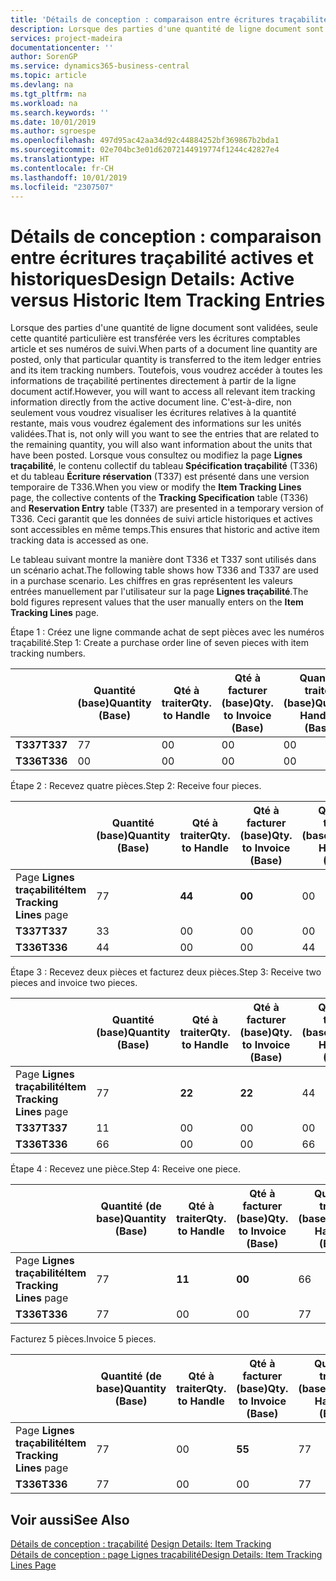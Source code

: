 ```yaml
---
title: 'Détails de conception : comparaison entre écritures traçabilité actives et historiques | Microsoft Docs'
description: Lorsque des parties d'une quantité de ligne document sont validées, seule cette quantité particulière est transférée vers les écritures comptables article et ses numéros de suivi. Toutefois, vous voudrez accéder à toutes les informations de traçabilité pertinentes directement à partir de la ligne document actif. C'est-à-dire, non seulement vous voudrez visualiser les écritures relatives à la quantité restante, mais vous voudrez également des informations sur les unités validées. Lorsque vous consultez ou modifiez la page **Lignes traçabilité**, le contenu collectif du tableau **Spécification traçabilité** (T336) et du tableau **Écriture réservation** (T337) est présenté dans une version temporaire de T336. Ceci garantit que les données de suivi article historiques et actives sont accessibles en même temps.
services: project-madeira
documentationcenter: ''
author: SorenGP
ms.service: dynamics365-business-central
ms.topic: article
ms.devlang: na
ms.tgt_pltfrm: na
ms.workload: na
ms.search.keywords: ''
ms.date: 10/01/2019
ms.author: sgroespe
ms.openlocfilehash: 497d95ac42aa34d92c44884252bf369867b2bda1
ms.sourcegitcommit: 02e704bc3e01d62072144919774f1244c42827e4
ms.translationtype: HT
ms.contentlocale: fr-CH
ms.lasthandoff: 10/01/2019
ms.locfileid: "2307507"
---
```

# <a name="design-details-active-versus-historic-item-tracking-entries"></a><span data-ttu-id="60aee-107">Détails de conception : comparaison entre écritures traçabilité actives et historiques</span><span class="sxs-lookup"><span data-stu-id="60aee-107">Design Details: Active versus Historic Item Tracking Entries</span></span>
<span data-ttu-id="60aee-108">Lorsque des parties d'une quantité de ligne document sont validées, seule cette quantité particulière est transférée vers les écritures comptables article et ses numéros de suivi.</span><span class="sxs-lookup"><span data-stu-id="60aee-108">When parts of a document line quantity are posted, only that particular quantity is transferred to the item ledger entries and its item tracking numbers.</span></span> <span data-ttu-id="60aee-109">Toutefois, vous voudrez accéder à toutes les informations de traçabilité pertinentes directement à partir de la ligne document actif.</span><span class="sxs-lookup"><span data-stu-id="60aee-109">However, you will want to access all relevant item tracking information directly from the active document line.</span></span> <span data-ttu-id="60aee-110">C'est-à-dire, non seulement vous voudrez visualiser les écritures relatives à la quantité restante, mais vous voudrez également des informations sur les unités validées.</span><span class="sxs-lookup"><span data-stu-id="60aee-110">That is, not only will you want to see the entries that are related to the remaining quantity, you will also want information about the units that have been posted.</span></span> <span data-ttu-id="60aee-111">Lorsque vous consultez ou modifiez la page **Lignes traçabilité**, le contenu collectif du tableau **Spécification traçabilité** (T336) et du tableau **Écriture réservation** (T337) est présenté dans une version temporaire de T336.</span><span class="sxs-lookup"><span data-stu-id="60aee-111">When you view or modify the **Item Tracking Lines** page, the collective contents of the **Tracking Specification** table (T336) and **Reservation Entry** table (T337) are presented in a temporary version of T336.</span></span> <span data-ttu-id="60aee-112">Ceci garantit que les données de suivi article historiques et actives sont accessibles en même temps.</span><span class="sxs-lookup"><span data-stu-id="60aee-112">This ensures that historic and active item tracking data is accessed as one.</span></span>  

 <span data-ttu-id="60aee-113">Le tableau suivant montre la manière dont T336 et T337 sont utilisés dans un scénario achat.</span><span class="sxs-lookup"><span data-stu-id="60aee-113">The following table shows how T336 and T337 are used in a purchase scenario.</span></span> <span data-ttu-id="60aee-114">Les chiffres en gras représentent les valeurs entrées manuellement par l'utilisateur sur la page **Lignes traçabilité**.</span><span class="sxs-lookup"><span data-stu-id="60aee-114">The bold figures represent values that the user manually enters on the **Item Tracking Lines** page.</span></span>  

 <span data-ttu-id="60aee-115">Étape 1 : Créez une ligne commande achat de sept pièces avec les numéros traçabilité.</span><span class="sxs-lookup"><span data-stu-id="60aee-115">Step 1: Create a purchase order line of seven pieces with item tracking numbers.</span></span>  

||<span data-ttu-id="60aee-116">**Quantité (base)**</span><span class="sxs-lookup"><span data-stu-id="60aee-116">**Quantity (Base)**</span></span>|<span data-ttu-id="60aee-117">**Qté à traiter**</span><span class="sxs-lookup"><span data-stu-id="60aee-117">**Qty. to Handle**</span></span>|<span data-ttu-id="60aee-118">**Qté à facturer (base)**</span><span class="sxs-lookup"><span data-stu-id="60aee-118">**Qty. to Invoice (Base)**</span></span>|<span data-ttu-id="60aee-119">**Quantité traitée (base)**</span><span class="sxs-lookup"><span data-stu-id="60aee-119">**Quantity Handled (Base)**</span></span>|<span data-ttu-id="60aee-120">**Quantité facturée (base)**</span><span class="sxs-lookup"><span data-stu-id="60aee-120">**Quantity Invoiced (Base)**</span></span>|  
|-|----------------------------------------------|--------------------------------------------|------------------------------------------------------|-------------------------------------------------------|--------------------------------------------------------|  
|<span data-ttu-id="60aee-121">**T337**</span><span class="sxs-lookup"><span data-stu-id="60aee-121">**T337**</span></span>|<span data-ttu-id="60aee-122">7</span><span class="sxs-lookup"><span data-stu-id="60aee-122">7</span></span>|<span data-ttu-id="60aee-123">0</span><span class="sxs-lookup"><span data-stu-id="60aee-123">0</span></span>|<span data-ttu-id="60aee-124">0</span><span class="sxs-lookup"><span data-stu-id="60aee-124">0</span></span>|<span data-ttu-id="60aee-125">0</span><span class="sxs-lookup"><span data-stu-id="60aee-125">0</span></span>|<span data-ttu-id="60aee-126">0</span><span class="sxs-lookup"><span data-stu-id="60aee-126">0</span></span>|  
|<span data-ttu-id="60aee-127">**T336**</span><span class="sxs-lookup"><span data-stu-id="60aee-127">**T336**</span></span>|<span data-ttu-id="60aee-128">0</span><span class="sxs-lookup"><span data-stu-id="60aee-128">0</span></span>|<span data-ttu-id="60aee-129">0</span><span class="sxs-lookup"><span data-stu-id="60aee-129">0</span></span>|<span data-ttu-id="60aee-130">0</span><span class="sxs-lookup"><span data-stu-id="60aee-130">0</span></span>|<span data-ttu-id="60aee-131">0</span><span class="sxs-lookup"><span data-stu-id="60aee-131">0</span></span>|<span data-ttu-id="60aee-132">0</span><span class="sxs-lookup"><span data-stu-id="60aee-132">0</span></span>|  

 <span data-ttu-id="60aee-133">Étape 2 : Recevez quatre pièces.</span><span class="sxs-lookup"><span data-stu-id="60aee-133">Step 2: Receive four pieces.</span></span>  

||<span data-ttu-id="60aee-134">**Quantité (base)**</span><span class="sxs-lookup"><span data-stu-id="60aee-134">**Quantity (Base)**</span></span>|<span data-ttu-id="60aee-135">**Qté à traiter**</span><span class="sxs-lookup"><span data-stu-id="60aee-135">**Qty. to Handle**</span></span>|<span data-ttu-id="60aee-136">**Qté à facturer (base)**</span><span class="sxs-lookup"><span data-stu-id="60aee-136">**Qty. to Invoice (Base)**</span></span>|<span data-ttu-id="60aee-137">**Quantité traitée (base)**</span><span class="sxs-lookup"><span data-stu-id="60aee-137">**Quantity Handled (Base)**</span></span>|<span data-ttu-id="60aee-138">**Quantité facturée (base)**</span><span class="sxs-lookup"><span data-stu-id="60aee-138">**Quantity Invoiced (Base)**</span></span>|  
|-|----------------------------------------------|--------------------------------------------|------------------------------------------------------|-------------------------------------------------------|--------------------------------------------------------|  
|<span data-ttu-id="60aee-139">Page **Lignes traçabilité**</span><span class="sxs-lookup"><span data-stu-id="60aee-139">**Item Tracking Lines** page</span></span>|<span data-ttu-id="60aee-140">7</span><span class="sxs-lookup"><span data-stu-id="60aee-140">7</span></span>|<span data-ttu-id="60aee-141">**4**</span><span class="sxs-lookup"><span data-stu-id="60aee-141">**4**</span></span>|<span data-ttu-id="60aee-142">**0**</span><span class="sxs-lookup"><span data-stu-id="60aee-142">**0**</span></span>|<span data-ttu-id="60aee-143">0</span><span class="sxs-lookup"><span data-stu-id="60aee-143">0</span></span>|<span data-ttu-id="60aee-144">0</span><span class="sxs-lookup"><span data-stu-id="60aee-144">0</span></span>|  
|<span data-ttu-id="60aee-145">**T337**</span><span class="sxs-lookup"><span data-stu-id="60aee-145">**T337**</span></span>|<span data-ttu-id="60aee-146">3</span><span class="sxs-lookup"><span data-stu-id="60aee-146">3</span></span>|<span data-ttu-id="60aee-147">0</span><span class="sxs-lookup"><span data-stu-id="60aee-147">0</span></span>|<span data-ttu-id="60aee-148">0</span><span class="sxs-lookup"><span data-stu-id="60aee-148">0</span></span>|<span data-ttu-id="60aee-149">0</span><span class="sxs-lookup"><span data-stu-id="60aee-149">0</span></span>|<span data-ttu-id="60aee-150">0</span><span class="sxs-lookup"><span data-stu-id="60aee-150">0</span></span>|  
|<span data-ttu-id="60aee-151">**T336**</span><span class="sxs-lookup"><span data-stu-id="60aee-151">**T336**</span></span>|<span data-ttu-id="60aee-152">4</span><span class="sxs-lookup"><span data-stu-id="60aee-152">4</span></span>|<span data-ttu-id="60aee-153">0</span><span class="sxs-lookup"><span data-stu-id="60aee-153">0</span></span>|<span data-ttu-id="60aee-154">0</span><span class="sxs-lookup"><span data-stu-id="60aee-154">0</span></span>|<span data-ttu-id="60aee-155">4</span><span class="sxs-lookup"><span data-stu-id="60aee-155">4</span></span>|<span data-ttu-id="60aee-156">0</span><span class="sxs-lookup"><span data-stu-id="60aee-156">0</span></span>|  

 <span data-ttu-id="60aee-157">Étape 3 : Recevez deux pièces et facturez deux pièces.</span><span class="sxs-lookup"><span data-stu-id="60aee-157">Step 3: Receive two pieces and invoice two pieces.</span></span>  

||<span data-ttu-id="60aee-158">**Quantité (base)**</span><span class="sxs-lookup"><span data-stu-id="60aee-158">**Quantity (Base)**</span></span>|<span data-ttu-id="60aee-159">**Qté à traiter**</span><span class="sxs-lookup"><span data-stu-id="60aee-159">**Qty. to Handle**</span></span>|<span data-ttu-id="60aee-160">**Qté à facturer (base)**</span><span class="sxs-lookup"><span data-stu-id="60aee-160">**Qty. to Invoice (Base)**</span></span>|<span data-ttu-id="60aee-161">**Quantité traitée (base)**</span><span class="sxs-lookup"><span data-stu-id="60aee-161">**Quantity Handled (Base)**</span></span>|<span data-ttu-id="60aee-162">**Quantité facturée (base)**</span><span class="sxs-lookup"><span data-stu-id="60aee-162">**Quantity Invoiced (Base)**</span></span>|  
|-|----------------------------------------------|--------------------------------------------|------------------------------------------------------|-------------------------------------------------------|--------------------------------------------------------|  
|<span data-ttu-id="60aee-163">Page **Lignes traçabilité**</span><span class="sxs-lookup"><span data-stu-id="60aee-163">**Item Tracking Lines** page</span></span>|<span data-ttu-id="60aee-164">7</span><span class="sxs-lookup"><span data-stu-id="60aee-164">7</span></span>|<span data-ttu-id="60aee-165">**2**</span><span class="sxs-lookup"><span data-stu-id="60aee-165">**2**</span></span>|<span data-ttu-id="60aee-166">**2**</span><span class="sxs-lookup"><span data-stu-id="60aee-166">**2**</span></span>|<span data-ttu-id="60aee-167">4</span><span class="sxs-lookup"><span data-stu-id="60aee-167">4</span></span>|<span data-ttu-id="60aee-168">0</span><span class="sxs-lookup"><span data-stu-id="60aee-168">0</span></span>|  
|<span data-ttu-id="60aee-169">**T337**</span><span class="sxs-lookup"><span data-stu-id="60aee-169">**T337**</span></span>|<span data-ttu-id="60aee-170">1</span><span class="sxs-lookup"><span data-stu-id="60aee-170">1</span></span>|<span data-ttu-id="60aee-171">0</span><span class="sxs-lookup"><span data-stu-id="60aee-171">0</span></span>|<span data-ttu-id="60aee-172">0</span><span class="sxs-lookup"><span data-stu-id="60aee-172">0</span></span>|<span data-ttu-id="60aee-173">0</span><span class="sxs-lookup"><span data-stu-id="60aee-173">0</span></span>|<span data-ttu-id="60aee-174">0</span><span class="sxs-lookup"><span data-stu-id="60aee-174">0</span></span>|  
|<span data-ttu-id="60aee-175">**T336**</span><span class="sxs-lookup"><span data-stu-id="60aee-175">**T336**</span></span>|<span data-ttu-id="60aee-176">6</span><span class="sxs-lookup"><span data-stu-id="60aee-176">6</span></span>|<span data-ttu-id="60aee-177">0</span><span class="sxs-lookup"><span data-stu-id="60aee-177">0</span></span>|<span data-ttu-id="60aee-178">0</span><span class="sxs-lookup"><span data-stu-id="60aee-178">0</span></span>|<span data-ttu-id="60aee-179">6</span><span class="sxs-lookup"><span data-stu-id="60aee-179">6</span></span>|<span data-ttu-id="60aee-180">2</span><span class="sxs-lookup"><span data-stu-id="60aee-180">2</span></span>|  

 <span data-ttu-id="60aee-181">Étape 4 : Recevez une pièce.</span><span class="sxs-lookup"><span data-stu-id="60aee-181">Step 4: Receive one piece.</span></span>  

||<span data-ttu-id="60aee-182">**Quantité (de base)**</span><span class="sxs-lookup"><span data-stu-id="60aee-182">**Quantity (Base)**</span></span>|<span data-ttu-id="60aee-183">**Qté à traiter**</span><span class="sxs-lookup"><span data-stu-id="60aee-183">**Qty. to Handle**</span></span>|<span data-ttu-id="60aee-184">**Qté à facturer (base)**</span><span class="sxs-lookup"><span data-stu-id="60aee-184">**Qty. to Invoice (Base)**</span></span>|<span data-ttu-id="60aee-185">**Quantité traitée (base)**</span><span class="sxs-lookup"><span data-stu-id="60aee-185">**Quantity Handled (Base)**</span></span>|<span data-ttu-id="60aee-186">**Quantité facturée (base)**</span><span class="sxs-lookup"><span data-stu-id="60aee-186">**Quantity Invoiced (Base)**</span></span>|  
|-|----------------------------------------------|--------------------------------------------|------------------------------------------------------|-------------------------------------------------------|--------------------------------------------------------|  
|<span data-ttu-id="60aee-187">Page **Lignes traçabilité**</span><span class="sxs-lookup"><span data-stu-id="60aee-187">**Item Tracking Lines** page</span></span>|<span data-ttu-id="60aee-188">7</span><span class="sxs-lookup"><span data-stu-id="60aee-188">7</span></span>|<span data-ttu-id="60aee-189">**1**</span><span class="sxs-lookup"><span data-stu-id="60aee-189">**1**</span></span>|<span data-ttu-id="60aee-190">**0**</span><span class="sxs-lookup"><span data-stu-id="60aee-190">**0**</span></span>|<span data-ttu-id="60aee-191">6</span><span class="sxs-lookup"><span data-stu-id="60aee-191">6</span></span>|<span data-ttu-id="60aee-192">2</span><span class="sxs-lookup"><span data-stu-id="60aee-192">2</span></span>|  
|<span data-ttu-id="60aee-193">**T336**</span><span class="sxs-lookup"><span data-stu-id="60aee-193">**T336**</span></span>|<span data-ttu-id="60aee-194">7</span><span class="sxs-lookup"><span data-stu-id="60aee-194">7</span></span>|<span data-ttu-id="60aee-195">0</span><span class="sxs-lookup"><span data-stu-id="60aee-195">0</span></span>|<span data-ttu-id="60aee-196">0</span><span class="sxs-lookup"><span data-stu-id="60aee-196">0</span></span>|<span data-ttu-id="60aee-197">7</span><span class="sxs-lookup"><span data-stu-id="60aee-197">7</span></span>|<span data-ttu-id="60aee-198">2</span><span class="sxs-lookup"><span data-stu-id="60aee-198">2</span></span>|  

 <span data-ttu-id="60aee-199">Facturez 5 pièces.</span><span class="sxs-lookup"><span data-stu-id="60aee-199">Invoice 5 pieces.</span></span>  

||<span data-ttu-id="60aee-200">**Quantité (de base)**</span><span class="sxs-lookup"><span data-stu-id="60aee-200">**Quantity (Base)**</span></span>|<span data-ttu-id="60aee-201">**Qté à traiter**</span><span class="sxs-lookup"><span data-stu-id="60aee-201">**Qty. to Handle**</span></span>|<span data-ttu-id="60aee-202">**Qté à facturer (base)**</span><span class="sxs-lookup"><span data-stu-id="60aee-202">**Qty. to Invoice (Base)**</span></span>|<span data-ttu-id="60aee-203">**Quantité traitée (base)**</span><span class="sxs-lookup"><span data-stu-id="60aee-203">**Quantity Handled (Base)**</span></span>|<span data-ttu-id="60aee-204">**Quantité facturée (base)**</span><span class="sxs-lookup"><span data-stu-id="60aee-204">**Quantity Invoiced (Base)**</span></span>|  
|-|----------------------------------------------|--------------------------------------------|------------------------------------------------------|-------------------------------------------------------|--------------------------------------------------------|  
|<span data-ttu-id="60aee-205">Page **Lignes traçabilité**</span><span class="sxs-lookup"><span data-stu-id="60aee-205">**Item Tracking Lines** page</span></span>|<span data-ttu-id="60aee-206">7</span><span class="sxs-lookup"><span data-stu-id="60aee-206">7</span></span>|<span data-ttu-id="60aee-207">0</span><span class="sxs-lookup"><span data-stu-id="60aee-207">0</span></span>|<span data-ttu-id="60aee-208">**5**</span><span class="sxs-lookup"><span data-stu-id="60aee-208">**5**</span></span>|<span data-ttu-id="60aee-209">7</span><span class="sxs-lookup"><span data-stu-id="60aee-209">7</span></span>|<span data-ttu-id="60aee-210">2</span><span class="sxs-lookup"><span data-stu-id="60aee-210">2</span></span>|  
|<span data-ttu-id="60aee-211">**T336**</span><span class="sxs-lookup"><span data-stu-id="60aee-211">**T336**</span></span>|<span data-ttu-id="60aee-212">7</span><span class="sxs-lookup"><span data-stu-id="60aee-212">7</span></span>|<span data-ttu-id="60aee-213">0</span><span class="sxs-lookup"><span data-stu-id="60aee-213">0</span></span>|<span data-ttu-id="60aee-214">0</span><span class="sxs-lookup"><span data-stu-id="60aee-214">0</span></span>|<span data-ttu-id="60aee-215">7</span><span class="sxs-lookup"><span data-stu-id="60aee-215">7</span></span>|<span data-ttu-id="60aee-216">7</span><span class="sxs-lookup"><span data-stu-id="60aee-216">7</span></span>|  

## <a name="see-also"></a><span data-ttu-id="60aee-217">Voir aussi</span><span class="sxs-lookup"><span data-stu-id="60aee-217">See Also</span></span>  
 <span data-ttu-id="60aee-218">[Détails de conception : traçabilité](design-details-item-tracking.md) </span><span class="sxs-lookup"><span data-stu-id="60aee-218">[Design Details: Item Tracking](design-details-item-tracking.md) </span></span>  
 [<span data-ttu-id="60aee-219">Détails de conception : page Lignes traçabilité</span><span class="sxs-lookup"><span data-stu-id="60aee-219">Design Details: Item Tracking Lines Page</span></span>](design-details-item-tracking-lines-window.md)
